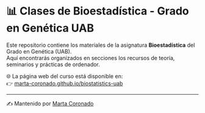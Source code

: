 # 📊 Clases de Bioestadística - Grado en Genética UAB

Este repositorio contiene los materiales de la asignatura **Bioestadística** del Grado en Genética (UAB).  
Aquí encontrarás organizados en secciones los recursos de teoría, seminarios y prácticas de ordenador.

🌐 La página web del curso está disponible en:  
👉 [marta-coronado.github.io/biostatistics-uab](https://marta-coronado.github.io/biostatistics-uab/)

---

✍️ Mantenido por [Marta Coronado](https://github.com/marta-coronado)  
